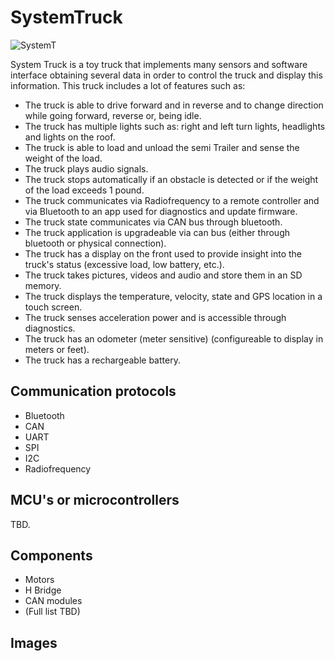 # SystemTruck

![SystemT](/assets/Logo.PMG)

System Truck is a toy truck that implements many sensors and software interface obtaining several data in order to control the truck and display this information. This truck includes a lot of features such as:

- The truck is able to drive forward and in reverse and to change direction while going forward, reverse or, being idle.
- The truck has multiple lights such as: right and left turn lights, headlights and lights on the roof.
- The truck is able to load and unload the semi Trailer and sense the weight of the load.
- The truck plays audio signals.
- The truck stops automatically if an obstacle is detected or if the weight of the load exceeds 1 pound.
- The truck communicates via Radiofrequency to a remote controller and via Bluetooth to an app used for diagnostics and update firmware.
- The truck state communicates via CAN bus through bluetooth.
- The truck application is upgradeable via can bus (either through bluetooth or physical connection).
- The truck has a display on the front used to provide insight into the truck's status (excessive load, low battery, etc.).
- The truck takes pictures, videos and audio and store them in an SD memory.
- The truck displays the temperature, velocity, state and GPS location in a touch screen.
- The truck senses acceleration power and is accessible through diagnostics.
- The truck has an odometer (meter sensitive) (configureable to display in meters or feet).
- The truck has a rechargeable battery.

## Communication protocols

- Bluetooth
- CAN
- UART
- SPI
- I2C
- Radiofrequency

## MCU's or microcontrollers

TBD.

## Components

- Motors
- H Bridge
- CAN modules
- (Full list TBD)

## Images




